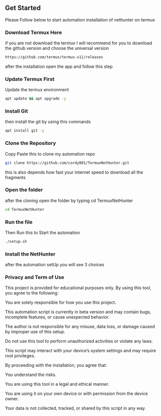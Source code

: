 ## Get Started

Please Follow below to start automation installation of nethunter on termux


### Download Termux Here 
if you are not download the termux I will recommend for you to download the github version and choose the universal version
```sh
https://github.com/termux/termux-x11/releases
```

after the installation open the app and follow this step

### Update Termux First
Update the termux environment
```sh
apt update && apt upgrade -y

```
### Install Git
then install the git by using this commands
```sh
apt install git -y

```
### Clone the Repository 
Copy Paste this to clone my automation repo
```sh
git clone https://github.com/cordy001/TermuxNetHunter.git

```
this is also depends how fast your internet speed to download all the fragments
### Open the folder
after the cloning open the folder by typing cd TermuxNetHunter
```sh
cd TermuxNetHunter

```
### Run the file
Then Run this to Start the automation
```sh
./setup.sh

```

### Install the NetHunter
after the automation setUp you will see 3 choices 


### Privacy and Term of Use

This project is provided for educational purposes only. By using this tool, you agree to the following:

You are solely responsible for how you use this project.

This automation script is currently in beta version and may contain bugs, incomplete features, or cause unexpected behavior.

The author is not responsible for any misuse, data loss, or damage caused by improper use of this setup.

Do not use this tool to perform unauthorized activities or violate any laws.

This script may interact with your device’s system settings and may require root privileges.


By proceeding with the installation, you agree that:

You understand the risks.

You are using this tool in a legal and ethical manner.

You are using it on your own device or with permission from the device owner.


Your data is not collected, tracked, or shared by this script in any way.
